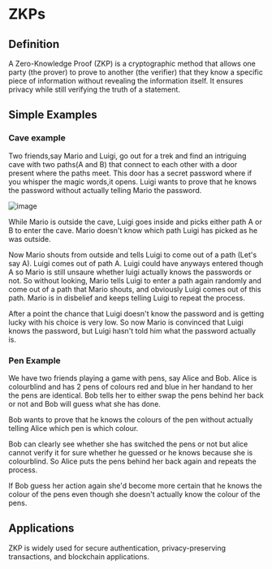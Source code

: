 # ZKPs
  ## Definition
  A Zero-Knowledge Proof (ZKP) is a cryptographic method that allows one party (the prover) to prove to another (the verifier) that they know a specific piece of information without revealing the information itself.
  It ensures privacy while still verifying the truth of a statement.
  ## Simple Examples
  ### Cave example
  Two friends,say Mario and Luigi, go out for a trek and find an intriguing cave with two paths(A and B) that connect to each other with a door present where the paths meet. This door has a secret password where if you whisper the magic words,it opens.
  Luigi wants to prove that he knows the password without actually telling Mario the password.

  ![image](https://github.com/user-attachments/assets/121fb001-888c-4dce-84d7-61e8deb9ffed)

  While Mario is outside the cave, Luigi goes inside and picks either path A or B to enter the cave. Mario doesn't know which path Luigi has picked as he was outside.
  
  Now Mario shouts from outside and tells Luigi to come out of a path (Let's say A). Luigi comes out of path A. Luigi could have anyways entered though A so Mario is still unsaure whether luigi actually knows the passwords or not.
  So without looking, Mario tells Luigi to enter a path again randomly and come out of a path that Mario shouts, and obviously Luigi comes out of this path. Mario is in disbelief and keeps telling Luigi to repeat the process.

  After a point the chance that Luigi doesn't know the password and is getting lucky with his choice is very low. So now Mario is convinced that Luigi knows the password, but Luigi hasn't told him what the password actually is.

  ### Pen Example
  We have two friends playing a game with pens, say Alice and Bob.
  Alice is colourblind and has 2 pens of colours red and blue in her handand to her the pens are identical. Bob tells her to either swap the pens behind her back or not and Bob will guess what she has done.

  Bob wants to prove that he knows the colours of the pen without actually telling Alice which pen is which colour.
  
  Bob can clearly see whether she has switched the pens or not but alice cannot verify it for sure whether he guessed or he knows because she is colourblind. So Alice puts the pens behind her back again and repeats the process.
  
  If Bob guess her action again she'd become more certain that he knows the colour of the pens even though she doesn't actually know the colour of the pens.
  
  ## Applications
  ZKP is widely used for secure authentication, privacy-preserving transactions, and blockchain applications.
